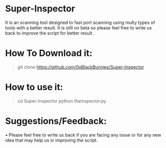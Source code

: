 # Super-Inspector

It is an scanning tool designed to fast port scanning using multy types of tools with a better result. It is still on beta so please feel free to write us back to improve the script for better result.

# How To Download it:
> git clone https://github.com/0xBlackBunnies/Super-Inspector

# How to use it:
> cd Super-Inspector
> python theinspector.py


# Suggestions/Feedback:
 • Please feel free to write us back if you are facing any issue or for any new idea that may help us in improving the script.
